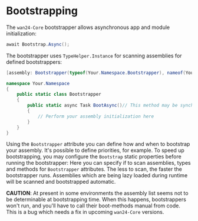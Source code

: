 # Bootstrapping

The `wan24-Core` bootstrapper allows asynchronous app and module initialization:

```cs
await Bootstrap.Async();
```

The bootstrapper uses `TypeHelper.Instance` for scanning assemblies for defined bootstrappers:

```cs
[assembly: Bootstrapper(typeof(Your.Namespace.Bootstrapper), nameof(Your.Namespace.Bootstrapper.BootAsync))]

namespace Your.Namespace
{
    public static class Bootstrapper
    {
        public static async Task BootAsync()// This method may be synchronous also
        {
			// Perform your assembly initialization here
        }
    }
}
```

Using the `Bootstrapper` attribute you can define how and when to bootstrap your assembly. It's possible to define priorities, for example. To speed up bootstrapping, you may configure the `Bootstrap` static properties before running the bootstrapper: Here you can specify if to scan assemblies, types and methods for `Bootstrapper` attributes. The less to scan, the faster the bootstrapper runs. Assemblies which are being lazy loaded during runtime will be scanned and bootstrapped automatic.

**CAUTION**: At present in some environments the assembly list seems not to be determinable at bootstrapping time. When this happens, bootstrappers won't run, and you'll have to call their boot-methods manual from code. This is a bug which needs a fix in upcoming `wan24-Core` versions.
